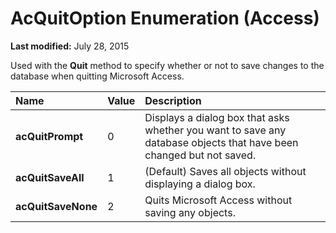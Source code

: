 
# AcQuitOption Enumeration (Access)

 **Last modified:** July 28, 2015

Used with the  **Quit** method to specify whether or not to save changes to the database when quitting Microsoft Access.


|**Name**|**Value**|**Description**|
|:-----|:-----|:-----|
| **acQuitPrompt**|0|Displays a dialog box that asks whether you want to save any database objects that have been changed but not saved. |
| **acQuitSaveAll**|1|(Default) Saves all objects without displaying a dialog box.|
| **acQuitSaveNone**|2|Quits Microsoft Access without saving any objects.|
